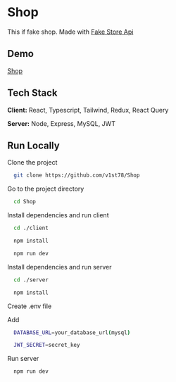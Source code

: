 
# Shop

This if fake shop. Made with [Fake Store Api](https://fakestoreapi.com/)

## Demo

[Shop](https://shop-kappa-flax.vercel.app)


## Tech Stack

**Client:** React, Typescript, Tailwind, Redux, React Query

**Server:** Node, Express, MySQL, JWT

## Run Locally

Clone the project

```bash
  git clone https://github.com/v1st78/Shop
```

Go to the project directory

```bash
  cd Shop
```

Install dependencies and run client

```bash
  cd ./client
```

```bash
  npm install
```

```bash
  npm run dev
```

Install dependencies and run server

```bash
  cd ./server
```

```bash
  npm install
```

Create .env file

Add
```bash
  DATABASE_URL=your_database_url(mysql)
```
```bash
  JWT_SECRET=secret_key
```

Run server

```bash
  npm run dev 
```